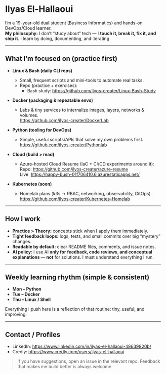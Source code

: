 # Ilyas El-Hallaoui

I’m a 19-year-old dual student (Business Informatics) and hands-on DevOps/Cloud learner.  
**My philosophy:** I don’t “study about” tech — I **touch it, break it, fix it, and ship it**. I learn by doing, documenting, and iterating.

---

## What I’m focused on (practice first)

- **Linux & Bash (daily CLI reps)**
  - Small, frequent scripts and mini-tools to automate real tasks.
  - Repo (practice + exercises):  
    - Bash study: <https://github.com/Ilyos-creater/Linux-Bash-Study>

- **Docker (packaging & repeatable envs)**
  - Labs & tiny services to internalize images, layers, networks & volumes.  
    <https://github.com/ilyos-creater/DockerLab>

- **Python (tooling for DevOps)**
  - Simple, useful scripts/APIs that solve my own problems first.  
    <https://github.com/ilyos-creater/Pythonlab>

- **Cloud (build > read)**
  - Azure-hosted Cloud Resume (IaC + CI/CD experiments around it):  
    Repo: <https://github.com/ilyos-creater/azure-resume>  
    Live: <https://happy-bush-01f706410.6.azurestaticapps.net/>

- **Kubernetes (soon)**
  - Homelab plans (k3s → RBAC, networking, observability, GitOps).  
    <https://github.com/ilyos-creater/Kubernetes-Homelab>

---

## How I work

- **Practice > Theory:** concepts stick when I apply them immediately.
- **Tight feedback loops:** logs, tests, and small commits over big “mystery” changes.
- **Readable by default:** clear README files, comments, and issue notes.
- **AI policy:** I use AI **only for feedback, code reviews, and conceptual explanations** — **not** for solutions. I must understand everything I run.

---

## Weekly learning rhythm (simple & consistent)

- **Mon – Python**
- **Tue – Docker**
- **Thu – Linux / Shell**

Everything I push here is a reflection of that routine: tiny, useful, and improving.

---

## Contact / Profiles

- LinkedIn: <https://www.linkedin.com/in/ilyas-el-hallaoui-49639820b/>
- Credly: <https://www.credly.com/users/ilyas-el-hallaoui>

> If you have suggestions, open an issue in the relevant repo. Feedback that makes me build better is always welcome.
